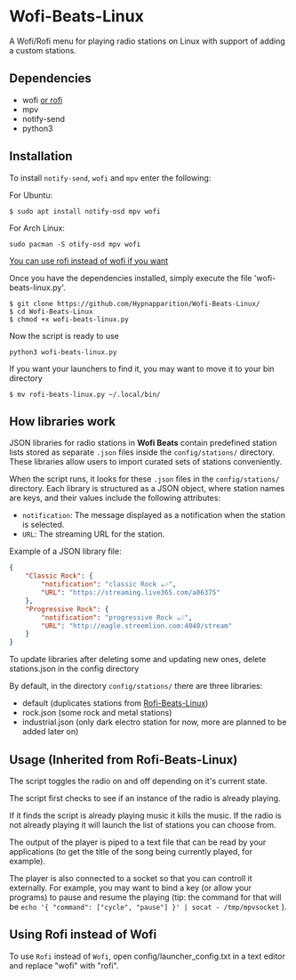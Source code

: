 # Wofi-Beats-Linux
A Wofi/Rofi menu for playing radio stations on Linux with support of adding a custom stations.

## Dependencies
- wofi [or rofi](#using-rofi-instead-of-wofi)
- mpv
- notify-send
- python3

## Installation

To install `notify-send`, `wofi` and `mpv` enter the following:

For Ubuntu:
```
$ sudo apt install notify-osd mpv wofi
```
For Arch Linux:

```
sudo pacman -S otify-osd mpv wofi
```

[You can use rofi instead of wofi if you want](#using-rofi-instead-of-wofi)



Once you have the dependencies installed, simply execute the file 'wofi-beats-linux.py'.

```
$ git clone https://github.com/Hypnapparition/Wofi-Beats-Linux/
$ cd Wofi-Beats-Linux
$ chmod +x wofi-beats-linux.py
```
Now the script is ready to use
```
python3 wofi-beats-linux.py
```

If you want your launchers to find it, you may want to move it to your bin directory


```
$ mv rofi-beats-linux.py ~/.local/bin/
```


## How libraries work

JSON libraries for radio stations in **Wofi Beats** contain predefined station lists stored as separate `.json` files inside the `config/stations/` directory. These libraries allow users to import curated sets of stations conveniently.

When the script runs, it looks for these `.json` files in the `config/stations/` directory. Each library is structured as a JSON object, where station names are keys, and their values include the following attributes:

- `notification`: The message displayed as a notification when the station is selected.
- `URL`: The streaming URL for the station.

Example of a JSON library file:
```json
{
    "Classic Rock": {
        "notification": "classic Rock ☕️🎶",
        "URL": "https://streaming.live365.com/a06375"
    },
    "Progressive Rock": {
        "notification": "progressive Rock ☕️🎶",
        "URL": "http://eagle.streemlion.com:4040/stream"
    }
}
```

To update libraries after deleting some and updating new ones, delete stations.json in the config directory

By default, in the directory `config/stations/` there are three libraries:
- default (duplicates stations from [Rofi-Beats-Linux](https://github.com/pfitzn/Rofi-Beats-Linux))
- rock.json (some rock and metal stations)
- industrial.json (only dark electro station for now, more are planned to be added later on)

## Usage (Inherited from Rofi-Beats-Linux)

The script toggles the radio on and off depending on it's current state.

The script first checks to see if an instance of the radio is already playing.

If it finds the script is already playing music it kills the music. If the radio is not already playing it will launch the list of stations you can choose from.

The output of the player is piped to a text file that can be read by your applications (to get the title of the song being currently played, for example).

The player is also connected to a socket so that you can controll it externally. For example, you may want to bind a key (or allow your programs) to pause and resume the playing (tip: the command for that will be `echo '{ "command": ["cycle", "pause"] }' | socat - /tmp/mpvsocket` ).

## Using Rofi instead of Wofi

To use `Rofi` instead of `Wofi`, open config/launcher_config.txt in a text editor and replace "wofi" with "rofi".
